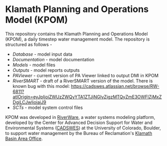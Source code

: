 # Klamath Planning and Operations Model (KPOM)

This repository contains the Klamath Planning and Operations Model (KPOM), a daily timestep water management model. The repository is structured as follows -
* *Database* - model input data
* *Documentation* - model documentation
* *Models* - model files
* *Outputs* - model reports outputs
* *PAViewer* - current version of PA Viewer linked to output DMI in KPOM
* *RiverSMART* - draft of a RiverSMART version of the model. There is known bug with this model: https://cadswes.atlassian.net/browse/RW-6811?atlOrigin=eyJpIjoiZWUzZWQyYTA1ZTJjNGIyZjgzMTQyZmE3OWFlZjMxZDgiLCJwIjoiaiJ9
* *SCTs* - model system control files

KPOM was developed in [RiverWare](http://riverware.org/), a water systems modeling platform, developed by the Center for Advanced Decision Support for Water and Environmental Systems ([CADSWES](https://www.colorado.edu/cadswes/)) at the University of Colorado, Boulder, to support water management by the Bureau of Reclamation's [Klamath Basin Area Office](https://www.usbr.gov/mp/kbao/).
